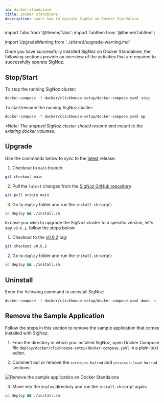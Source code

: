 ```yaml
---
id: docker-standalone
title: Docker Standalone
description: Learn how to operate SigNoz on Docker Standalone
---
```


import Tabs from '@theme/Tabs';
import TabItem from '@theme/TabItem';

import UpgradeWarning from '../shared/upgrade-warning.md'

Once you have successfully installed SigNoz on Docker Standalone, the following sections provide an overview of the activities that are required to successfully operate SigNoz.

## Stop/Start

To stop the running SigNoz cluster:

```bash
docker-compose -f docker/clickhouse-setup/docker-compose.yaml stop
```

To start/resume the running SigNoz cluster:

```bash
docker-compose -f docker/clickhouse-setup/docker-compose.yaml up
```

_*Note: The stopped SigNoz cluster should resume and mount to the existing docker volumes._

## Upgrade

Use the commands below to sync to the [latest](https://github.com/SigNoz/signoz/releases/latest) release.

1. Checkout to `main` branch:
```bash
git checkout main
```

2. Pull the `latest` changes from the [SigNoz GitHub repository](https://github.com/SigNoz/signoz):
```bash
git pull origin main
```

3. Go to `deploy` folder and run the `install.sh` script:
```bash
cd deploy && ./install.sh
```

In case you wish to upgrade the SigNoz cluster to a specific version, let's say `v0.6.2`, follow the steps below:

1. Checkout to the [v0.6.2](https://github.com/SigNoz/signoz/releases/tag/v0.6.2) tag:
```bash
git checkout v0.6.2
```

2. Go to `deploy` folder and run the `install.sh` script:
```bash
cd deploy && ./install.sh
```

<UpgradeWarning/>

## Uninstall

Enter the following command to uninstall SigNoz:

```bash
docker-compose -f docker/clickhouse-setup/docker-compose.yaml down -v
```

## Remove the Sample Application

Follow the steps in this section to remove the sample application that comes installed with SigNoz:

1. From the directory in which you installed SigNoz, open Docker Compose file `deploy/docker/clickhouse-setup/docker-compose.yaml` in a plain-text editor. 

2. Comment out or remove the `services.hotrod` and `services.load-hotrod` sections:

  ![Remove the sample application on Docker Standalone](/img/docker-standalone-remove-the-sample-application.png)

3. Move into the `deploy` directory and run the `install.sh` script again:

```bash
cd deploy && ./install.sh
```
